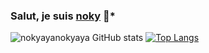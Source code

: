 ### **Salut, je suis [noky](https://github.com/nokyaya) 👋***







![nokyayanokyaya GitHub stats](https://github-readme-stats.vercel.app/api?username=nokyaya&show_icons=true&theme=radical)
[![Top Langs](https://github-readme-stats.vercel.app/api/top-langs/?username=noky&show_icons=true&theme=radical)](https://github.com/nokyaya/github-readme-stats)

